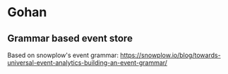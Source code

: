 # Gohan

## Grammar based event store

Based on snowplow's event grammar: https://snowplow.io/blog/towards-universal-event-analytics-building-an-event-grammar/
